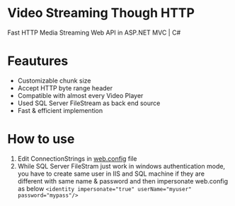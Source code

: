 # Video Streaming Though HTTP 
Fast HTTP Media Streaming Web API in ASP.NET MVC | C#    

# Feautures
- Customizable chunk size
- Accept HTTP byte range header 
- Compatible with almost every Video Player
- Used SQL Server FileStream as back end source
- Fast & efficient implemention

# How to use
1. Edit ConnectionStrings in [web.config](src/Web.config) file
2. While SQL Server FileStram just work in windows authentication mode, you have to create same user in IIS and SQL machine if they are different with same name & password and then impersonate web.config as below
`<identity impersonate="true" userName="myuser" password="mypass"/>`

